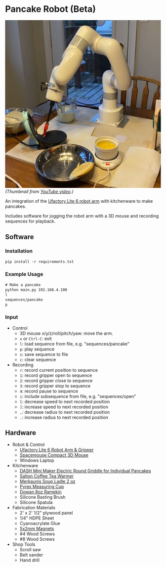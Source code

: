 # Pancake Robot (Beta)

[![Pancake robot video thumbnail.](img/video_thumbnail.jpg)](https://www.youtube.com/watch?v=gNBi5sjOdsg)  
_(Thumbnail from [YouTube video](https://www.youtube.com/watch?v=gNBi5sjOdsg).)_

An integration of the [Ufactory Lite 6 robot arm](https://www.ufactory.cc/lite-6-collaborative-robot/) with kitchenware 
to make pancakes.

Includes software for jogging the robot arm with a 3D mouse and recording sequences for playback.

## Software

### Installation 

```
pip install -r requirements.txt
```

### Example Usage

```
# Make a pancake
python main.py 192.168.4.100
l
sequences/pancake
p
```

### Input

- Control
  - 3D mouse x/y/z/roll/pitch/yaw: move the arm.
  - `x` or `Ctrl-C`: exit
  - `l`: load sequence from file, e.g. "sequences/pancake"
  - `p`: play sequence
  - `s`: save sequence to file
  - `c`: clear sequence
- Recording
  - `r`: record current position to sequence
  - `1`: record gripper open to sequence
  - `2`: record gripper close to sequence
  - `3`: record gripper stop to sequence
  - `4`: record pause to sequence
  - `i`: include subsequence from file, e.g. "sequences/open"
  - `[`: decrease speed to next recorded position
  - `]`: increase speed to next recorded position
  - `,`: decrease radius to next recorded position
  - `.`: increase radius to next recorded position

## Hardware

- Robot & Control
  - [Ufactory Lite 6 Robot Arm & Gripper](https://www.ufactory.cc/lite-6-collaborative-robot/)
  - [Spacemouse Compact 3D Mouse](https://3dconnexion.com/us/product/spacemouse-compact/)
  - Windows Laptop
- Kitchenware
  - [DASH Mini Maker Electric Round Griddle for Individual Pancakes](https://www.amazon.com/Dash-Mini-Maker-Individual-Breakfast/dp/B01MTXBOA6)
  - [Salton Coffee Tea Warmer](https://www.amazon.com/dp/B0095GOBGE)
  - [Merkaunis Soup Ladle 2 oz](https://www.amazon.com/dp/B0BNVR7DXM)
  - [Pyrex Measuring Cup](https://www.amazon.com/Pyrex-Pyrex%C2%AE-1-Pint-Measuring-Cup/dp/B01L4JNR0U)
  - [Dowan 8oz Ramekin](https://www.amazon.com/gp/product/B081N57T3D)
  - Silicone Basting Brush
  - Silicone Spatula
- Fabrication Materials
  - 2' x 2' 1/2" plywood panel
  - 1/4" HDPE Sheet
  - Cyanoacrylate Glue
  - [5x2mm Magnets](https://www.amazon.com/Magnets-Refrigerator-Neodymium-Whiteboard-Kitchen/dp/B0CCXY6WBR)
  - #4 Wood Screws
  - #8 Wood Screws
- Shop Tools
  - Scroll saw
  - Belt sander
  - Hand drill